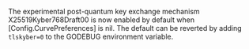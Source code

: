 The experimental post-quantum key exchange mechanism X25519Kyber768Draft00
is now enabled by default when [Config.CurvePreferences] is nil.
The default can be reverted by adding `tlskyber=0` to the GODEBUG environment variable.
